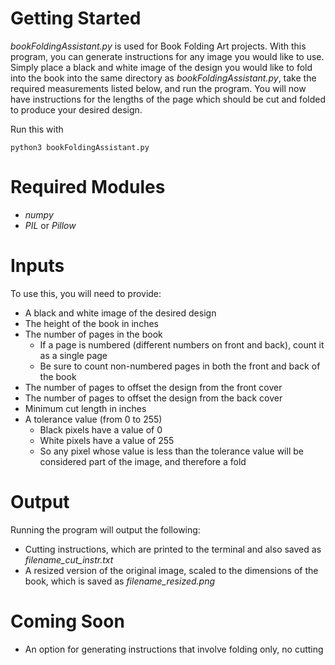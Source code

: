 # Getting Started #
*bookFoldingAssistant.py* is used for Book Folding Art projects.
With this program, you can generate instructions for any image you would like to use.
Simply place a black and white image of the design you would like to fold into the book into the same directory as 
*bookFoldingAssistant.py*, take the required measurements listed below, and run the program. You will now have instructions for the lengths of the page which should be cut and folded to produce your desired design.

Run this with
```
python3 bookFoldingAssistant.py
```

# Required Modules #

- *numpy*
- *PIL* or *Pillow*

# Inputs #
To use this, you will need to provide:
- A black and white image of the desired design
- The height of the book in inches
- The number of pages in the book
     - If a page is numbered (different numbers on front and back), count it as a single page
     - Be sure to count non-numbered pages in both the front and back of the book
- The number of pages to offset the design from the front cover
- The number of pages to offset the design from the back cover
- Minimum cut length in inches
- A tolerance value (from 0 to 255)
     - Black pixels have a value of 0
     - White pixels have a value of 255
     - So any pixel whose value is less than the tolerance value will be considered part of the image, and therefore a fold

# Output #
Running the program will output the following:
- Cutting instructions, which are printed to the terminal and also saved as *filename_cut_instr.txt*
- A resized version of the original image, scaled to the dimensions of the book, which is saved as *filename_resized.png*

# Coming Soon #
- An option for generating instructions that involve folding only, no cutting
